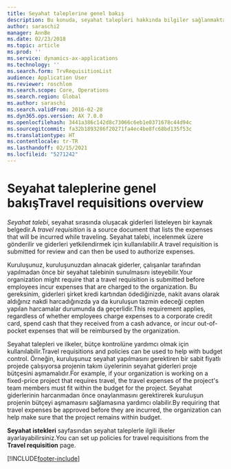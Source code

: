 ```yaml
---
title: Seyahat taleplerine genel bakış
description: Bu konuda, seyahat talepleri hakkında bilgiler sağlanmaktadır. Seyahat talebi, planlanan seyahat giderlerini belgeler.
author: saraschi2
manager: AnnBe
ms.date: 02/23/2018
ms.topic: article
ms.prod: ''
ms.service: dynamics-ax-applications
ms.technology: ''
ms.search.form: TrvRequisitionList
audience: Application User
ms.reviewer: roschlom
ms.search.scope: Core, Operations
ms.search.region: Global
ms.author: saraschi
ms.search.validFrom: 2016-02-28
ms.dyn365.ops.version: AX 7.0.0
ms.openlocfilehash: 3441a386c142d8c73066c6eb1e0371678c44d94c
ms.sourcegitcommit: fa32b1893286f20271fa4ec4be8fc68bd135f53c
ms.translationtype: HT
ms.contentlocale: tr-TR
ms.lasthandoff: 02/15/2021
ms.locfileid: "5271242"
---
```

# <a name="travel-requisitions-overview"></a><span data-ttu-id="fb495-104">Seyahat taleplerine genel bakış</span><span class="sxs-lookup"><span data-stu-id="fb495-104">Travel requisitions overview</span></span>

<span data-ttu-id="fb495-105">*Seyahat talebi*, seyahat sırasında oluşacak giderleri listeleyen bir kaynak belgedir.</span><span class="sxs-lookup"><span data-stu-id="fb495-105">A *travel requisition* is a source document that lists the expenses that will be incurred while traveling.</span></span> <span data-ttu-id="fb495-106">Seyahat talebi, incelenmek üzere gönderilir ve giderleri yetkilendirmek için kullanılabilir.</span><span class="sxs-lookup"><span data-stu-id="fb495-106">A travel requisition is submitted for review and can then be used to authorize expenses.</span></span>

<span data-ttu-id="fb495-107">Kuruluşunuz, kuruluşunuzdan alınacak giderler, çalışanlar tarafından yapılmadan önce bir seyahat talebinin sunulmasını isteyebilir.</span><span class="sxs-lookup"><span data-stu-id="fb495-107">Your organization might require that a travel requisition is submitted before employees incur expenses that are charged to the organization.</span></span> <span data-ttu-id="fb495-108">Bu gereksinim, giderleri şirket kredi kartından ödediğinizde, nakit avans olarak aldığınız nakdi harcadığınızda ya da kuruluşun tazmin edeceği cepten yapılan harcamalar durumunda da geçerlidir.</span><span class="sxs-lookup"><span data-stu-id="fb495-108">This requirement applies, regardless of whether employees charge expenses to a corporate credit card, spend cash that they received from a cash advance, or incur out-of-pocket expenses that will be reimbursed by the organization.</span></span>

<span data-ttu-id="fb495-109">Seyahat talepleri ve ilkeler, bütçe kontrolüne yardımcı olmak için kullanılabilir.</span><span class="sxs-lookup"><span data-stu-id="fb495-109">Travel requisitions and policies can be used to help with budget control.</span></span> <span data-ttu-id="fb495-110">Örneğin, kuruluşunuz seyahat yapılmasını gerektiren bir sabit fiyatlı projede çalışıyorsa projenin takım üyelerinin seyahat giderleri proje bütçesini aşmamalıdır.</span><span class="sxs-lookup"><span data-stu-id="fb495-110">For example, if your organization is working on a fixed-price project that requires travel, the travel expenses of the project's team members must fit within the budget for the project.</span></span> <span data-ttu-id="fb495-111">Seyahat giderlerinin harcanmadan önce onaylanmasını gerektirerek kuruluşun projenin bütçeyi aşmamasını sağlamasına yardımcı olabilir.</span><span class="sxs-lookup"><span data-stu-id="fb495-111">By requiring that travel expenses be approved before they are incurred, the organization can help make sure that the project remains within budget.</span></span>

<span data-ttu-id="fb495-112">**Seyahat istekleri** sayfasından seyahat taleplerle ilgili ilkeler ayarlayabilirsiniz.</span><span class="sxs-lookup"><span data-stu-id="fb495-112">You can set up policies for travel requisitions from the **Travel requisition** page.</span></span>


[!INCLUDE[footer-include](../includes/footer-banner.md)]